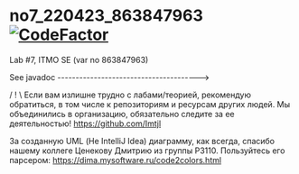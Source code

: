 # no7_220423_863847963 [![CodeFactor](https://www.codefactor.io/repository/github/zerumi/no7_220423_863847963/badge)](https://www.codefactor.io/repository/github/zerumi/no7_220423_863847963)

Lab #7, ITMO SE (var no 863847963)

See javadoc --------------------------------------->

/ ! \ Если вам излишне трудно с лабами/теорией, рекомендую обратиться, в том числе к репозиториям и ресурсам других
людей. Мы объединились в организацию, обязательно следите за ее деятельностью!
https://github.com/Imtjl

За созданную UML (Не IntelliJ Idea) диаграмму, как всегда, спасибо нашему коллеге Ценекову Дмитрию из группы P3110.
Пользуйтесь его парсером:
https://dima.mysoftware.ru/code2colors.html
